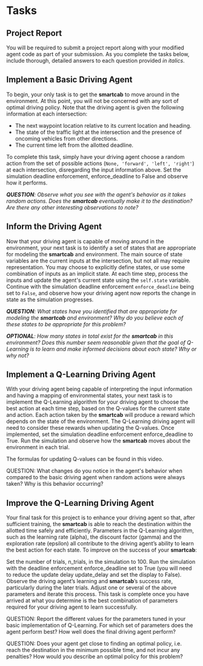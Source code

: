 # Tasks
## Project Report
You will be required to submit a project report along with your modified agent code as part of your submission. As you complete the tasks below, include thorough, detailed answers to each question provided *in italics*.

## Implement a Basic Driving Agent
To begin, your only task is to get the **smartcab** to move around in the environment. At this point, you will not be concerned with any sort of optimal driving policy. Note that the driving agent is given the following information at each intersection:

- The next waypoint location relative to its current location and heading.
- The state of the traffic light at the intersection and the presence of oncoming vehicles from other directions.
- The current time left from the allotted deadline.

To complete this task, simply have your driving agent choose a random action from the set of possible actions (`None, 'forward', 'left', 'right'`) at each intersection, disregarding the input information above. Set the simulation deadline enforcement, enforce_deadline to False and observe how it performs.

***QUESTION**: Observe what you see with the agent's behavior as it takes random actions. Does the **smartcab** eventually make it to the destination? Are there any other interesting observations to note?*

## Inform the Driving Agent
Now that your driving agent is capable of moving around in the environment, your next task is to identify a set of states that are appropriate for modeling the **smartcab** and environment. The main source of state variables are the current inputs at the intersection, but not all may require representation. You may choose to explicitly define states, or use some combination of inputs as an implicit state. At each time step, process the inputs and update the agent's current state using the `self.state` variable. Continue with the simulation deadline enforcement `enforce_deadline` being set to `False`, and observe how your driving agent now reports the change in state as the simulation progresses.

***QUESTION**: What states have you identified that are appropriate for modeling the **smartcab** and environment? Why do you believe each of these states to be appropriate for this problem?*

***OPTIONAL**: How many states in total exist for the **smartcab** in this environment? Does this number seem reasonable given that the goal of Q-Learning is to learn and make informed decisions about each state? Why or why not?*

## Implement a Q-Learning Driving Agent
With your driving agent being capable of interpreting the input information and having a mapping of environmental states, your next task is to implement the Q-Learning algorithm for your driving agent to choose the best action at each time step, based on the Q-values for the current state and action. Each action taken by the **smartcab** will produce a reward which depends on the state of the environment. The Q-Learning driving agent will need to consider these rewards when updating the Q-values. Once implemented, set the simulation deadline enforcement enforce_deadline to True. Run the simulation and observe how the **smartcab** moves about the environment in each trial.

The formulas for updating Q-values can be found in this video.

QUESTION: What changes do you notice in the agent's behavior when compared to the basic driving agent when random actions were always taken? Why is this behavior occurring?

## Improve the Q-Learning Driving Agent
Your final task for this project is to enhance your driving agent so that, after sufficient training, the **smartcab** is able to reach the destination within the allotted time safely and efficiently. Parameters in the Q-Learning algorithm, such as the learning rate (alpha), the discount factor (gamma) and the exploration rate (epsilon) all contribute to the driving agent’s ability to learn the best action for each state. To improve on the success of your **smartcab**:

Set the number of trials, n_trials, in the simulation to 100.
Run the simulation with the deadline enforcement enforce_deadline set to True (you will need to reduce the update delay update_delay and set the display to False).
Observe the driving agent’s learning and **smartcab**’s success rate, particularly during the later trials.
Adjust one or several of the above parameters and iterate this process.
This task is complete once you have arrived at what you determine is the best combination of parameters required for your driving agent to learn successfully.

QUESTION: Report the different values for the parameters tuned in your basic implementation of Q-Learning. For which set of parameters does the agent perform best? How well does the final driving agent perform?

QUESTION: Does your agent get close to finding an optimal policy, i.e. reach the destination in the minimum possible time, and not incur any penalties? How would you describe an optimal policy for this problem?